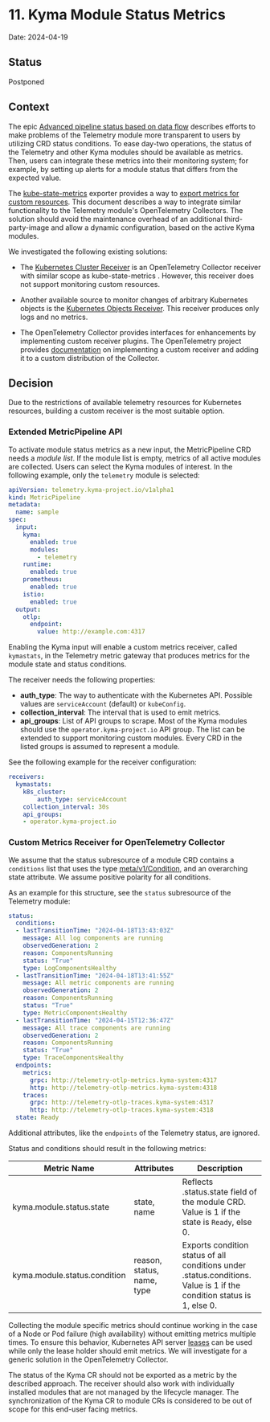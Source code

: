 # 11. Kyma Module Status Metrics

Date: 2024-04-19

## Status

Postponed

## Context

The epic [Advanced pipeline status based on data flow](https://github.com/kyma-project/telemetry-manager/issues/425) describes efforts to make problems of the Telemetry module more transparent to users by utilizing CRD status conditions.
To ease day-two operations, the status of the Telemetry and other Kyma modules should be available as metrics. Then, users can integrate these metrics into their monitoring system; for example, by setting up alerts for a module status that differs from the expected value.

The [kube-state-metrics](https://github.com/kubernetes/kube-state-metrics) exporter provides a way to [export metrics for custom resources](https://github.com/kubernetes/kube-state-metrics/blob/main/docs/metrics/extend/customresourcestate-metrics.md).
This document describes a way to integrate similar functionality to the Telemetry module's OpenTelemetry Collectors. The solution should avoid the maintenance overhead of an additional third-party-image and allow a dynamic configuration, based on the active Kyma modules.

We investigated the following existing solutions:

- The [Kubernetes Cluster Receiver](https://github.com/open-telemetry/opentelemetry-collector-contrib/tree/main/receiver/k8sclusterreceiver) is an OpenTelemetry Collector receiver with similar scope as kube-state-metrics . However, this receiver does not support monitoring custom resources.
- Another available source to monitor changes of arbitrary Kubernetes objects is the [Kubernetes Objects Receiver](https://github.com/open-telemetry/opentelemetry-collector-contrib/tree/main/receiver/k8sobjectsreceiver). This receiver produces only logs and no metrics.

- The OpenTelemetry Collector provides interfaces for enhancements by implementing custom receiver plugins. The OpenTelemetry project provides [documentation](https://opentelemetry.io/docs/collector/building/receiver/) on implementing a custom receiver and adding it to a custom distribution of the Collector.

## Decision

Due to the restrictions of available telemetry resources for Kubernetes resources, building a custom receiver is the most suitable option.

### Extended MetricPipeline API

To activate module status metrics as a new input, the MetricPipeline CRD needs a _module list_. If the module list is empty, metrics of all active modules are collected. Users can select the Kyma modules of interest. In the following example, only the `telemetry` module is selected:

```yaml
apiVersion: telemetry.kyma-project.io/v1alpha1
kind: MetricPipeline
metadata:
  name: sample
spec:
  input:
    kyma:
      enabled: true
      modules:
        - telemetry
    runtime:
      enabled: true
    prometheus:
      enabled: true
    istio:
      enabled: true
  output:
    otlp:
      endpoint:
        value: http://example.com:4317
```

Enabling the Kyma input will enable a custom metrics receiver, called `kymastats`, in the Telemetry metric gateway that produces metrics for the module state and status conditions.

The receiver needs the following properties:

- **auth_type**: The way to authenticate with the Kubernetes API. Possible values are `serviceAccount` (default) or `kubeConfig`.
- **collection_interval**: The interval that is used to emit metrics.
- **api_groups**: List of API groups to scrape. Most of the Kyma modules should use the `operator.kyma-project.io` API group. The list can be extended to support monitoring custom modules. Every CRD in the listed groups is assumed to represent a module.

See the following example for the receiver configuration:

```yaml
receivers:
  kymastats:
    k8s_cluster:
        auth_type: serviceAccount
    collection_interval: 30s
    api_groups:
    - operator.kyma-project.io
```

### Custom Metrics Receiver for OpenTelemetry Collector

We assume that the status subresource of a module CRD contains a `conditions` list that uses the type [meta/v1/Condition](https://pkg.go.dev/k8s.io/apimachinery@v0.30.0/pkg/apis/meta/v1#Condition), and an overarching state attribute. We assume positive polarity for all conditions.

As an example for this structure, see the `status` subresource of the Telemetry module:

```yaml
status:
  conditions:
  - lastTransitionTime: "2024-04-18T13:43:03Z"
    message: All log components are running
    observedGeneration: 2
    reason: ComponentsRunning
    status: "True"
    type: LogComponentsHealthy
  - lastTransitionTime: "2024-04-18T13:41:55Z"
    message: All metric components are running
    observedGeneration: 2
    reason: ComponentsRunning
    status: "True"
    type: MetricComponentsHealthy
  - lastTransitionTime: "2024-04-15T12:36:47Z"
    message: All trace components are running
    observedGeneration: 2
    reason: ComponentsRunning
    status: "True"
    type: TraceComponentsHealthy
  endpoints:
    metrics:
      grpc: http://telemetry-otlp-metrics.kyma-system:4317
      http: http://telemetry-otlp-metrics.kyma-system:4318
    traces:
      grpc: http://telemetry-otlp-traces.kyma-system:4317
      http: http://telemetry-otlp-traces.kyma-system:4318
  state: Ready
```

Additional attributes, like the `endpoints` of the Telemetry status, are ignored.

Status and conditions should result in the following metrics:

| Metric Name                  | Attributes                 | Description                                                                                                           |
|------------------------------|----------------------------|-----------------------------------------------------------------------------------------------------------------------|
| kyma.module.status.state     | state, name                | Reflects .status.state field of the module CRD. Value is 1 if the state is `Ready`, else 0.                           |
| kyma.module.status.condition | reason, status, name, type | Exports condition status of all conditions under .status.conditions. Value is 1 if the condition status is 1, else 0. |

Collecting the module specific metrics should continue working in the case of a Node or Pod failure (high availability) without emitting metrics multiple times. To ensure this behavior, Kubernetes API server [leases](https://kubernetes.io/docs/concepts/architecture/leases/) can be used while only the lease holder should emit metrics. We will investigate for a generic solution in the OpenTelemetry Collector.

The status of the Kyma CR should not be exported as a metric by the described approach. The receiver should also work with individually installed modules that are not managed by the lifecycle manager. The synchronization of the Kyma CR to module CRs is considered to be out of scope for this end-user facing metrics.
